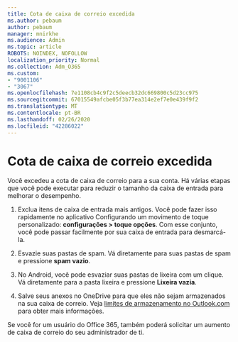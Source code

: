 ```yaml
---
title: Cota de caixa de correio excedida
ms.author: pebaum
author: pebaum
manager: mnirkhe
ms.audience: Admin
ms.topic: article
ROBOTS: NOINDEX, NOFOLLOW
localization_priority: Normal
ms.collection: Adm_O365
ms.custom:
- "9001106"
- "3067"
ms.openlocfilehash: 7e1108cb4c9f2c5deecb32dc669800c5d23cc975
ms.sourcegitcommit: 67015549afcbe05f3b77ea314e2ef7e0e439f9f2
ms.translationtype: MT
ms.contentlocale: pt-BR
ms.lasthandoff: 02/26/2020
ms.locfileid: "42286022"
---
```

# <a name="mailbox-quota-exceeded"></a>Cota de caixa de correio excedida

Você excedeu a cota de caixa de correio para a sua conta. Há várias etapas que você pode executar para reduzir o tamanho da caixa de entrada para melhorar o desempenho.

1. Exclua itens de caixa de entrada mais antigos. Você pode fazer isso rapidamente no aplicativo Configurando um movimento de toque personalizado: **configurações > toque opções**. Com esse conjunto, você pode passar facilmente por sua caixa de entrada para desmarcá-la.

2. Esvazie suas pastas de spam. Vá diretamente para suas pastas de spam e pressione **spam vazio**.

3. No Android, você pode esvaziar suas pastas de lixeira com um clique. Vá diretamente para a pasta lixeira e pressione **Lixeira vazia**. 

4. Salve seus anexos no OneDrive para que eles não sejam armazenados na sua caixa de correio. Veja [limites de armazenamento no Outlook.com](https://support.office.com/article/storage-limits-in-outlook-com-7ac99134-69e5-4619-ac0b-2d313bba5e9e) para obter mais informações. 

Se você for um usuário do Office 365, também poderá solicitar um aumento de caixa de correio do seu administrador de ti.